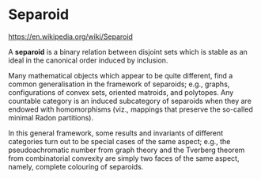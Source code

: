 # Separoid

https://en.wikipedia.org/wiki/Separoid

A **separoid** is a binary relation between disjoint sets which is stable as an ideal in the canonical order induced by inclusion.

Many mathematical objects which appear to be quite different, find a common generalisation in the framework of separoids; e.g., graphs, configurations of convex sets, oriented matroids, and polytopes. Any countable category is an induced subcategory of separoids when they are endowed with homomorphisms (viz., mappings that preserve the so-called minimal Radon partitions).

In this general framework, some results and invariants of different categories turn out to be special cases of the same aspect; e.g., the pseudoachromatic number from graph theory and the Tverberg theorem from combinatorial convexity are simply two faces of the same aspect, namely, complete colouring of separoids.

